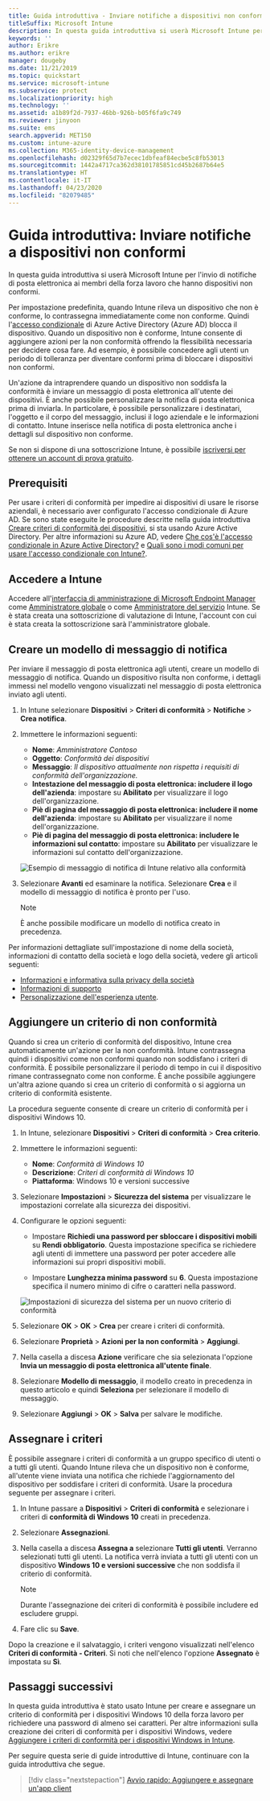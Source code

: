 ```yaml
---
title: Guida introduttiva - Inviare notifiche a dispositivi non conformi
titleSuffix: Microsoft Intune
description: In questa guida introduttiva si userà Microsoft Intune per inviare notifiche via posta elettronica ai dispositivi non conformi.
keywords: ''
author: Erikre
ms.author: erikre
manager: dougeby
ms.date: 11/21/2019
ms.topic: quickstart
ms.service: microsoft-intune
ms.subservice: protect
ms.localizationpriority: high
ms.technology: ''
ms.assetid: a1b89f2d-7937-46bb-926b-b05f6fa9c749
ms.reviewer: jinyoon
ms.suite: ems
search.appverid: MET150
ms.custom: intune-azure
ms.collection: M365-identity-device-management
ms.openlocfilehash: d02329f65d7b7ecec1dbfeaf84ecbe5c8fb53013
ms.sourcegitcommit: 1442a4717ca362d38101785851cd45b2687b64e5
ms.translationtype: HT
ms.contentlocale: it-IT
ms.lasthandoff: 04/23/2020
ms.locfileid: "82079485"
---
```

# <a name="quickstart-send-notifications-to-noncompliant-devices"></a>Guida introduttiva: Inviare notifiche a dispositivi non conformi

In questa guida introduttiva si userà Microsoft Intune per l'invio di notifiche di posta elettronica ai membri della forza lavoro che hanno dispositivi non conformi.

Per impostazione predefinita, quando Intune rileva un dispositivo che non è conforme, lo contrassegna immediatamente come non conforme. Quindi l'[accesso condizionale](https://docs.microsoft.com/azure/active-directory/active-directory-conditional-access-azure-portal) di Azure Active Directory (Azure AD) blocca il dispositivo. Quando un dispositivo non è conforme, Intune consente di aggiungere azioni per la non conformità offrendo la flessibilità necessaria per decidere cosa fare. Ad esempio, è possibile concedere agli utenti un periodo di tolleranza per diventare conformi prima di bloccare i dispositivi non conformi.

Un'azione da intraprendere quando un dispositivo non soddisfa la conformità è inviare un messaggio di posta elettronica all'utente dei dispositivi. È anche possibile personalizzare la notifica di posta elettronica prima di inviarla. In particolare, è possibile personalizzare i destinatari, l'oggetto e il corpo del messaggio, inclusi il logo aziendale e le informazioni di contatto. Intune inserisce nella notifica di posta elettronica anche i dettagli sul dispositivo non conforme.

Se non si dispone di una sottoscrizione Intune, è possibile [iscriversi per ottenere un account di prova gratuito](../fundamentals/free-trial-sign-up.md).

## <a name="prerequisites"></a>Prerequisiti

Per usare i criteri di conformità per impedire ai dispositivi di usare le risorse aziendali, è necessario aver configurato l'accesso condizionale di Azure AD. Se sono state eseguite le procedure descritte nella guida introduttiva [Creare criteri di conformità dei dispositivi](quickstart-set-password-length-android.md), si sta usando Azure Active Directory. Per altre informazioni su Azure AD, vedere [Che cos'è l'accesso condizionale in Azure Active Directory?](https://docs.microsoft.com/azure/active-directory/active-directory-conditional-access-azure-portal) e [Quali sono i modi comuni per usare l'accesso condizionale con Intune?](../protect/conditional-access-intune-common-ways-use.md).

## <a name="sign-in-to-intune"></a>Accedere a Intune

Accedere all'[interfaccia di amministrazione di Microsoft Endpoint Manager](https://go.microsoft.com/fwlink/?linkid=2109431) come [Amministratore globale](../fundamentals/users-add.md#types-of-administrators) o come [Amministratore del servizio](../fundamentals/users-add.md#types-of-administrators) Intune. Se è stata creata una sottoscrizione di valutazione di Intune, l'account con cui è stata creata la sottoscrizione sarà l'amministratore globale.

## <a name="create-a-notification-message-template"></a>Creare un modello di messaggio di notifica

Per inviare il messaggio di posta elettronica agli utenti, creare un modello di messaggio di notifica. Quando un dispositivo risulta non conforme, i dettagli immessi nel modello vengono visualizzati nel messaggio di posta elettronica inviato agli utenti.

1. In Intune selezionare **Dispositivi** > **Criteri di conformità** > **Notifiche** > **Crea notifica**.
2. Immettere le informazioni seguenti:

   - **Nome**: *Amministratore Contoso*
   - **Oggetto**: *Conformità dei dispositivi*
   - **Messaggio**: *Il dispositivo attualmente non rispetta i requisiti di conformità dell'organizzazione.*
   - **Intestazione del messaggio di posta elettronica: includere il logo dell'azienda**: impostare su **Abilitato** per visualizzare il logo dell'organizzazione.
   - **Piè di pagina del messaggio di posta elettronica: includere il nome dell'azienda**: impostare su **Abilitato** per visualizzare il nome dell'organizzazione.
   - **Piè di pagina del messaggio di posta elettronica: includere le informazioni sul contatto**: impostare su **Abilitato** per visualizzare le informazioni sul contatto dell'organizzazione.

   ![Esempio di messaggio di notifica di Intune relativo alla conformità](./media/quickstart-send-notification/quickstart-send-notification-01.png)

3. Selezionare **Avanti** ed esaminare la notifica. Selezionare **Crea** e il modello di messaggio di notifica è pronto per l'uso.

   > [!NOTE]
   > È anche possibile modificare un modello di notifica creato in precedenza.

Per informazioni dettagliate sull'impostazione di nome della società, informazioni di contatto della società e logo della società, vedere gli articoli seguenti:

- [Informazioni e informativa sulla privacy della società](../apps/company-portal-app.md#configuration)
- [Informazioni di supporto](../apps/company-portal-app.md#support-information)
- [Personalizzazione dell'esperienza utente](../apps/company-portal-app.md#customizing-the-user-experience).

## <a name="add-a-noncompliance-policy"></a>Aggiungere un criterio di non conformità

Quando si crea un criterio di conformità del dispositivo, Intune crea automaticamente un'azione per la non conformità. Intune contrassegna quindi i dispositivi come non conformi quando non soddisfano i criteri di conformità. È possibile personalizzare il periodo di tempo in cui il dispositivo rimane contrassegnato come non conforme. È anche possibile aggiungere un'altra azione quando si crea un criterio di conformità o si aggiorna un criterio di conformità esistente.

La procedura seguente consente di creare un criterio di conformità per i dispositivi Windows 10.

1. In Intune, selezionare **Dispositivi** > **Criteri di conformità** > **Crea criterio**.

2. Immettere le informazioni seguenti:

   - **Nome**: *Conformità di Windows 10*
   - **Descrizione**: *Criteri di conformità di Windows 10*
   - **Piattaforma**: Windows 10 e versioni successive

3. Selezionare **Impostazioni** > **Sicurezza del sistema** per visualizzare le impostazioni correlate alla sicurezza dei dispositivi.

4. Configurare le opzioni seguenti:

   - Impostare **Richiedi una password per sbloccare i dispositivi mobili** su **Rendi obbligatorio**. Questa impostazione specifica se richiedere agli utenti di immettere una password per poter accedere alle informazioni sui propri dispositivi mobili.

   - Impostare **Lunghezza minima password** su **6**. Questa impostazione specifica il numero minimo di cifre o caratteri nella password.

   ![Impostazioni di sicurezza del sistema per un nuovo criterio di conformità](./media/quickstart-send-notification/system-security-settings-01.png)

5. Selezionare **OK** > **OK** > **Crea** per creare i criteri di conformità.

6. Selezionare **Proprietà** > **Azioni per la non conformità** > **Aggiungi**.

7. Nella casella a discesa **Azione** verificare che sia selezionata l'opzione **Invia un messaggio di posta elettronica all'utente finale**.

8. Selezionare **Modello di messaggio**, il modello creato in precedenza in questo articolo e quindi **Seleziona** per selezionare il modello di messaggio.

9. Selezionare **Aggiungi** > **OK** > **Salva** per salvare le modifiche.

## <a name="assign-the-policy"></a>Assegnare i criteri

È possibile assegnare i criteri di conformità a un gruppo specifico di utenti o a tutti gli utenti. Quando Intune rileva che un dispositivo non è conforme, all'utente viene inviata una notifica che richiede l'aggiornamento del dispositivo per soddisfare i criteri di conformità. Usare la procedura seguente per assegnare i criteri.

1. In Intune passare a **Dispositivi** > **Criteri di conformità** e selezionare i criteri di **conformità di Windows 10** creati in precedenza.

2. Selezionare **Assegnazioni**.

3. Nella casella a discesa **Assegna a** selezionare **Tutti gli utenti**. Verranno selezionati tutti gli utenti. La notifica verrà inviata a tutti gli utenti con un dispositivo **Windows 10 e versioni successive** che non soddisfa il criterio di conformità.

    > [!NOTE]
    > Durante l'assegnazione dei criteri di conformità è possibile includere ed escludere gruppi.

4. Fare clic su **Save**.

Dopo la creazione e il salvataggio, i criteri vengono visualizzati nell'elenco **Criteri di conformità - Criteri**. Si noti che nell'elenco l'opzione **Assegnato** è impostata su **Sì**.

## <a name="next-steps"></a>Passaggi successivi

In questa guida introduttiva è stato usato Intune per creare e assegnare un criterio di conformità per i dispositivi Windows 10 della forza lavoro per richiedere una password di almeno sei caratteri. Per altre informazioni sulla creazione dei criteri di conformità per i dispositivi Windows, vedere [Aggiungere i criteri di conformità per i dispositivi Windows in Intune](compliance-policy-create-windows.md).

Per seguire questa serie di guide introduttive di Intune, continuare con la guida introduttiva che segue.

> [!div class="nextstepaction"]
> [Avvio rapido: Aggiungere e assegnare un'app client](../apps/quickstart-add-assign-app.md)
